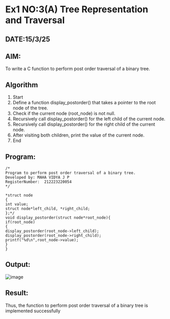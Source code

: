 # Ex1 NO:3(A) Tree Representation and Traversal
## DATE:15/3/25
## AIM:
To write a C function to perform post order traversal of a binary tree.

## Algorithm
1. Start
2. Define a function display_postorder() that takes a pointer to the root node of the tree.
3. Check if the current node (root_node) is not null.
4. Recursively call display_postorder() for the left child of the current node.
5. Recursively call display_postorder() for the right child of the current node.
6. After visiting both children, print the value of the current node.
7. End
## Program:
```
/*
Program to perform post order traversal of a binary tree.
Developed by: MAHA VIDYA J P 
RegisterNumber:  212223220054
*/
```
```
*struct node
{
int value;
struct node*left_child, *right_child;
};*/
void display_postorder(struct node*root_node){ 
if(root_node)
{
display_postorder(root_node->left_child); 
display_postorder(root_node->right_child); 
printf("%d\n",root_node->value);
}
}
```

## Output:
![image](https://github.com/user-attachments/assets/c3e66a9d-8ff2-4a49-8833-2083cb31782e)


## Result:
Thus, the function to perform post order traversal of a binary tree is implemented successfully
